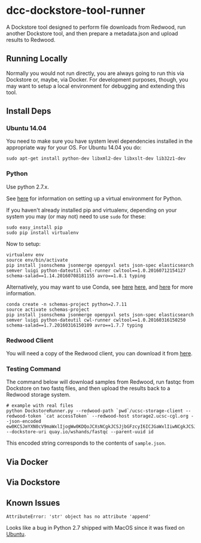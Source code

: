 # dcc-dockstore-tool-runner

A Dockstore tool designed to perform file downloads from Redwood, run another Dockstore tool, and then prepare a metadata.json and upload results to Redwood.

## Running Locally

Normally you would not run directly, you are always going to run this via Dockstore or, maybe, via Docker.  For development purposes, though, you may want to setup a local environment for debugging and extending this tool.

## Install Deps

### Ubuntu 14.04

You need to make sure you have system level dependencies installed in the appropriate way for your OS.  For Ubuntu 14.04 you do:

    sudo apt-get install python-dev libxml2-dev libxslt-dev lib32z1-dev

### Python

Use python 2.7.x.

See [here](https://www.dabapps.com/blog/introduction-to-pip-and-virtualenv-python/) for information on setting
up a virtual environment for Python.

If you haven't already installed pip and virtualenv, depending on your system you may
(or may not) need to use `sudo` for these:

    sudo easy_install pip
    sudo pip install virtualenv

Now to setup:

    virtualenv env
    source env/bin/activate
    pip install jsonschema jsonmerge openpyxl sets json-spec elasticsearch semver luigi python-dateutil cwl-runner cwltool==1.0.20160712154127 schema-salad==1.14.20160708181155 avro==1.8.1 typing

Alternatively, you may want to use Conda, see [here](http://conda.pydata.org/docs/_downloads/conda-pip-virtualenv-translator.html)
 [here](http://conda.pydata.org/docs/test-drive.html), and [here](http://kylepurdon.com/blog/using-continuum-analytics-conda-as-a-replacement-for-virtualenv-pyenv-and-more.html)
 for more information.

    conda create -n schemas-project python=2.7.11
    source activate schemas-project
    pip install jsonschema jsonmerge openpyxl sets json-spec elasticsearch semver luigi python-dateutil cwl-runner cwltool==1.0.20160316150250 schema-salad==1.7.20160316150109 avro==1.7.7 typing

### Redwood Client

You will need a copy of the Redwood client, you can download it from [here](https://s3-us-west-2.amazonaws.com/beni-dcc-storage-dev/ucsc-storage-client.tar.gz).

### Testing Command

The command below will download samples from Redwood, run fastqc from Dockstore on two fastq files, and then upload the results back to a Redwood storage system.

    # example with real files
    python DockstoreRunner.py --redwood-path `pwd`/ucsc-storage-client --redwood-token `cat accessToken` --redwood-host storage2.ucsc-cgl.org --json-encoded ew0KCSJmYXN0cV9maWxlIjogWw0KDQoJCXsNCgkJCSJjbGFzcyI6ICJGaWxlIiwNCgkJCSJwYXRoIjogInJlZHdvb2Q6Ly9zdG9yYWdlMi51Y3NjLWNnbC5vcmcvOGViZGIwM2EtM2M5OS01ZjMyLTgxMWMtOWQ3NGI4ODE1MWVjLzJlYWRjYzY1LTQ0YWYtNTI3Yy1hMWE3LTIyYzNhNTVkNzM2ZS9FUlIwMzA4ODZfMS5mYXN0cS5neiINCgkJfSwgew0KCQkJImNsYXNzIjogIkZpbGUiLA0KCQkJInBhdGgiOiAicmVkd29vZDovL3N0b3JhZ2UyLnVjc2MtY2dsLm9yZy84ZWJkYjAzYS0zYzk5LTVmMzItODExYy05ZDc0Yjg4MTUxZWMvODM0NTIzZjMtN2RkZi01MDg2LWExNzMtMTA4MDYwYWVlZTc3L0VSUjAzMDg4Nl8yLmZhc3RxLmd6Ig0KCQl9DQoJXQ0KfQ== --dockstore-uri quay.io/wshands/fastqc --parent-uuid id

This encoded string corresponds to the contents of `sample.json`.

## Via Docker

## Via Dockstore

## Known Issues

    AttributeError: 'str' object has no attribute 'append'

Looks like a bug in Python 2.7 shipped with MacOS since it was fixed on [Ubuntu](https://bugs.launchpad.net/ubuntu/+source/python2.7/+bug/1048710).
